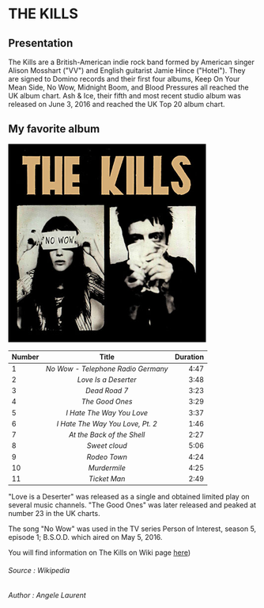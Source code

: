 # THE KILLS

## Presentation

The Kills are a British-American indie rock band formed by American singer Alison Mosshart ("VV")
and English guitarist Jamie Hince ("Hotel"). They are signed to Domino records and their first four albums,
Keep On Your Mean Side, No Wow, Midnight Boom, and Blood Pressures all reached the UK album chart. Ash & Ice,
their fifth and most recent studio album was released on June 3, 2016 and reached the UK Top 20 album chart.


## My favorite album

![Cover](articles/No-wow.jpg)

| Number | Title | Duration |
| ---| :----------: | ---: |
| 1 | *No Wow - Telephone Radio Germany* | 4:47 |
| 2 | *Love Is a Deserter* | 3:48 |
| 3 | *Dead Road 7* | 3:23 |
| 4 | *The Good Ones* | 3:29 |
| 5 | *I Hate The Way You Love* | 3:37 |
| 6 | *I Hate The Way You Love, Pt. 2* | 1:46 |
| 7 | 	*At the Back of the Shell* | 2:27 |
| 8 | *Sweet cloud* | 5:06 |
| 9 | *Rodeo Town* | 4:24 |
| 10 | *Murdermile* | 4:25 |
| 11 | *Ticket Man* | 2:49 |

"Love is a Deserter" was released as a single and obtained limited play on several music channels. "The Good Ones" was later released and peaked at number 23 in the UK charts.

The song "No Wow" was used in the TV series Person of Interest, season 5, episode 1; B.S.O.D. which aired on May 5, 2016.

You will find information on The Kills on Wiki page [here](https://en.wikipedia.org/wiki/The_Kills))

###### Source : Wikipedia
###### Author : Angele Laurent
